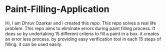 # Paint-Filling-Application
Hi, I am Dhruv Ozarkar and i created this repo. This repo solves a real life problem. This repo aims to eliminate errors during paint filling process. It does so by undertaking 15 different criteria to fill a paint in a box. it creates an error less process. by providing easy verification tool in each 15 steps of filling. it can be used easily.
